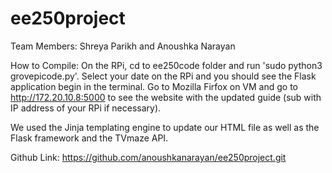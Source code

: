# ee250project

Team Members: Shreya Parikh and Anoushka Narayan

How to Compile:
On the RPi, cd to ee250code folder and run 'sudo python3 grovepicode.py'.
Select your date on the RPi and you should see the Flask application begin in the terminal.
Go to Mozilla Firfox on VM and go to http://172.20.10.8:5000 to see the website with the updated guide (sub with IP address of your RPi if necessary).

We used the Jinja templating engine to update our HTML file as well as the Flask framework and the TVmaze API.

Github Link: https://github.com/anoushkanarayan/ee250project.git
